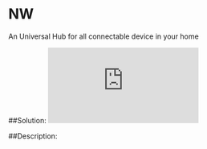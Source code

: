 # NW
An Universal Hub for all connectable device in your home

##Solution:
![Solution](https://github.com/TuongPV2/NW/raw/master/Solution/TheBigPicture.pdf)

##Description:
